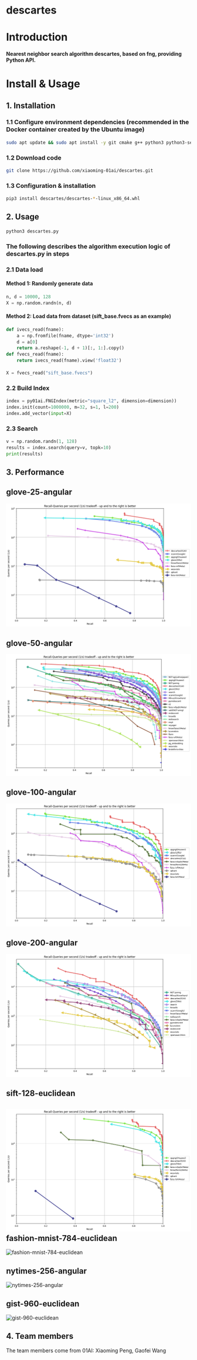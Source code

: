 # descartes

# Introduction

#### Nearest neighbor search algorithm descartes, based on fng, providing Python API.

# Install & Usage

## 1. **Installation**

### 1.1 Configure environment dependencies (recommended in the Docker container created by the Ubuntu image)
 ```bash
sudo apt update && sudo apt install -y git cmake g++ python3 python3-setuptools python3-pip libblas-dev liblapack-dev '''
```

### 1.2 Download code

```bash
git clone https://github.com/xiaoming-01ai/descartes.git
```

### 1.3 Configuration & installation

```bash
pip3 install descartes/descartes-*-linux_x86_64.whl
```

## 2. **Usage**

```python
python3 descartes.py
```

### The following describes the algorithm execution logic of descartes.py in steps

### 2.1 Data load
#### Method 1: Randomly generate data

```python
n, d = 10000, 128
X = np.random.randn(n, d)
```

#### Method 2: Load data from dataset (sift_base.fvecs as an example)

```python
def ivecs_read(fname):
    a = np.fromfile(fname, dtype='int32')
    d = a[0]
    return a.reshape(-1, d + 1)[:, 1:].copy()
def fvecs_read(fname):
    return ivecs_read(fname).view('float32')

X = fvecs_read("sift_base.fvecs")
```

### 2.2 Build Index

```python
index = py01ai.FNGIndex(metric="square_l2", dimension=dimension))
index.init(count=1000000, m=32, s=1, l=200)
index.add_vector(input=X)
```

### 2.3 Search
```python
v = np.random.randn(1, 128)
results = index.search(query=v, topk=10)
print(results)
```

## 3. **Performance**

glove-25-angular
-----------------
![glove-25-angular](https://github.com/xiaoming-01ai/descartes/blob/main/results/glove-25-angular_10_angular.png)

glove-50-angular
-----------------
![glove-50-angular](https://github.com/xiaoming-01ai/descartes/blob/main/results/glove-50-angular_10_angular.png)

glove-100-angular
-----------------
![glove-100-angular](https://github.com/xiaoming-01ai/descartes/blob/main/results/glove-100-angular_10_angular.png)

glove-200-angular
-----------------
![glove-200-angular](https://github.com/xiaoming-01ai/descartes/blob/main/results/glove-200-angular_10_angular.png)

sift-128-euclidean
------------------
![glove-100-angular](https://github.com/xiaoming-01ai/descartes/blob/main/results/sift-128-euclidean_10_euclidean.png)
fashion-mnist-784-euclidean
---------------------------

![fashion-mnist-784-euclidean](https://github.com/xiaoming-01ai/descartes/blob/main/results/fashion-mnist-784-euclidean.png)

nytimes-256-angular
-------------------

![nytimes-256-angular](https://github.com/xiaoming-01ai/descartes/blob/main/results/nytimes-256-angular.png)

gist-960-euclidean
-------------------

![gist-960-euclidean](https://github.com/xiaoming-01ai/descartes/blob/main/results/gist-960-euclidean.png)


## 4. **Team members**
The team members come from 01AI: Xiaoming Peng, Gaofei Wang

